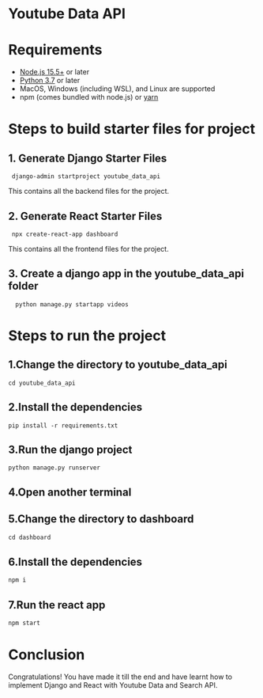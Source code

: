 # Youtube Data API 

# Requirements

- [Node.js 15.5+](https://nodejs.org/en/) or later
- [Python 3.7](https://www.python.org/downloads/) or later
- MacOS, Windows (including WSL), and Linux are supported
- npm (comes bundled with node.js) or [yarn](https://yarnpkg.com/getting-started/install)


# Steps to build starter files for project
## 1. Generate Django Starter Files

 ```pip
  django-admin startproject youtube_data_api
  ```
  
  This contains all the backend files for the project.


## 2. Generate React Starter Files

 ```pip
  npx create-react-app dashboard
  ```
  This contains all the frontend files for the project.


## 3. Create a django app in the youtube_data_api folder 
```pip
  python manage.py startapp videos
  ```


# Steps to run the project

## 1.Change the directory to youtube_data_api
```pip
cd youtube_data_api
```
## 2.Install the dependencies
```pip
pip install -r requirements.txt
```
## 3.Run the django project
```pip
python manage.py runserver
```
## 4.Open another terminal
## 5.Change the directory to dashboard
```js
cd dashboard
```
## 6.Install the dependencies
```js
npm i
```
## 7.Run the react app
```js
npm start
```


# Conclusion

Congratulations! You have made it till the end and have learnt how to implement Django and React with Youtube Data and Search API.
